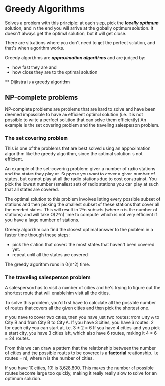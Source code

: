 # Greedy Algorithms

Solves a problem with this principle: at each step, pick the ***locally optimum*** solution, and in the end you will arrive at the globally optimum solution.
It doesn't always get the optimal solution, but it will get close.

There are situations where you don't need to get the perfect solution, and that's when algorithm works.

Greedy algorithms are ***approximation algorithms*** and are judged by:
- how fast they are and 
- how close they are to the optimal solution

** Dijkstra is a greedy algorithm


## NP-complete problems
NP-complete problems are problems that are hard to solve and have been deemed impossible to have an efficient optimal solution (i.e. it is not possible to write a perfect solution that can solve them efficiently)
An example is the set covering problem and the traveling salesperson problem.

### The set covering problem
This is one of the problems that are best solved using an approximation algorithm like the greedy algorithm, since the optimal solution is not efficient.

An example of the set-covering problem: given a number of radio stations and the states they play at. Suppose you want to cover a given number of states, but cannot play at all the radio stations due to cost constrainst.  You pick the lowest number (smallest set) of radio stations you can play at such that all states are covered.

The optimal solution to this problem involves listing every possible subset of stations and then picking the smallest subset of these stations that cover all the needed states. This will result in 2^n subsets (where n is the number of stations) and will take O(2^n) time to compute, which is not very efficient if you have a large number of stations.

Greedy algorithm can find the closest optimal answer to the problem in a faster time through these steps:
- pick the station that covers the most states that haven't been covered yet.
- repeat until all the states are covered

The greedy algorithm runs in O(n^2) time.

### The traveling salesperson problem
A salesperson has to visit a number of cities and he's trying to figure out the shortest route that will enable him visit all the cities.

To solve this problem, you'd first have to calculate all the possible number of routes that covers all the given cities and then pick the shortest one. 

If you have to cover two cities, then you have just two routes: from City A to City B and from City B to City A.
If you have 3 cities, you have 6 routes: 2 for each city you can start at. i.e. 3 * 2 = 6
If you have 4 cities, and you pick a start city, you have 3 cities left, which also have 6 routes, making it 4 * 6 = 24 routes.

From this we can draw a pattern that the relationship between the number of cities and the possible routes to be covered is a **factorial** relationship. i.e routes = n!, where n is the number of cities.

If you have 10 cities, 10! is 3,628,800. This makes the number of possible routes become large too quickly, making it really really slow to solve for an optimum solution.

